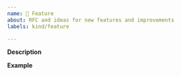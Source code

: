 ```yaml
---
name: 🚀 Feature
about: RFC and ideas for new features and improvements
labels: kind/feature

---
```


**Description**
<!-- A clear and concise description of the new feature. -->

**Example**
<!-- A simple example of the new feature in action
     If the new feature changes an existing feature, include a simple before/after comparison. -->